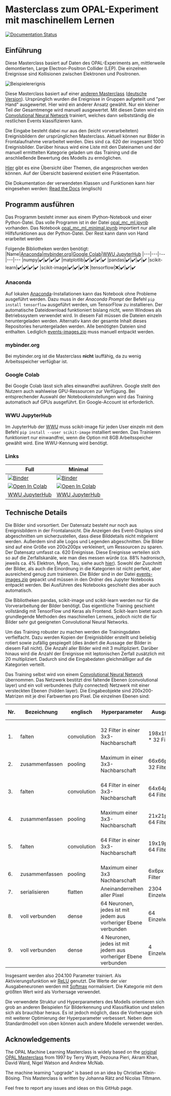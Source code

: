# Masterclass zum OPAL-Experiment mit maschinellem Lernen
[![Documentation Status](https://readthedocs.org/projects/opal-mc-ml/badge/?version=latest)](https://opal-mc-ml.readthedocs.io/en/latest/?badge=latest)

## Einführung
Diese Masterclass basiert auf Daten des OPAL-Experiments am, mittlerweile demontierten, Large Electron-Positron Collider (LEP). Die einzelnen Ereignisse sind Kollisionen zwischen Elektronen und Positronen.

![Beispielererignis](https://www.hep.manchester.ac.uk/u/masterclass/masterclass2019/events/challenge2/events/x7626_14982.gif "Beispielereignis")

Diese Masterclass basiert auf einer [anderen Masterclass](http://www.hep.man.ac.uk/u/events/) ([deutsche Version](https://physicsmasterclasses.org/exercises/manchester/de/home.html)). Ursprünglich wurden die Ereignisse in Gruppen aufgeteilt und "per Hand" ausgewertet. Hier wird ein anderer Ansatz gewählt. Nur ein kleiner Teil der Gesamtmenge wird manuell ausgewertet. Mit diesen Daten wird ein [Convolutional Neural Network](https://de.wikipedia.org/wiki/Convolutional_Neural_Network) trainiert, welches dann selbstständig die restlichen Events klassifizieren kann.

Die Eingabe besteht dabei nur aus den (leicht vorverarbeiteten) Ereignisbildern der ursprünglichen Masterclass. Aktuell können nur Bilder in Frontalaufnahme verarbeitet werden. Dies sind ca. 620 der insgesamt 1000 Ereignisbilder. Darüber hinaus wird eine Liste mit den Dateinamen und der manuell ermittelten Kategorie geladen um das Training und die anschließende Bewertung des Modells zu ermöglichen.

[Hier](howto_masterclass_de.md) gibt es eine Übersicht über Themen, die angesprochen werden können. Auf der Übersicht basierend existiert eine Präsentation.

Die Dokumentation der verwendeten Klassen und Funktionen kann hier eingesehen werden: [Read the Docs](https://opal-mc-ml.readthedocs.io/en/latest/) (englisch)

## Programm ausführen
Das Programm besteht immer aus einem IPython-Notebook und einer Python-Datei. Das volle Programm ist in der Datei [opal_mc_ml.ipynb](opal_mc_ml.ipynb) vorhanden. Das Notebook [opal_mc_ml_minimal.ipynb](opal_mc_ml_minimal.ipynb) importiert nur alle Hilfsfunktionen aus der Python-Datei. Der Rest kann dann von Hand erarbeitet werden

Folgende Bibliotheken werden benötigt:
|Name|[Anaconda](https://www.anaconda.com/)|[mybinder.org](https://mybinder.org)|[Google Colab](https://colab.research.google.com/)|[WWU JupyterHub](https://jupyterhub.wwu.de/)
|---|---|---|---|---
|numpy|:heavy_check_mark:|:heavy_check_mark:|:heavy_check_mark:|:heavy_check_mark:
|matplotlib|:heavy_check_mark:|:heavy_check_mark:|:heavy_check_mark:|:heavy_check_mark:
|pandas|:heavy_check_mark:|:heavy_check_mark:|:heavy_check_mark:|:heavy_check_mark:
|scikit-learn|:heavy_check_mark:|:heavy_check_mark:|:heavy_check_mark:|:heavy_check_mark:
|scikit-image|:heavy_check_mark:|:heavy_check_mark:|:heavy_check_mark:|:x:
|tensorflow|:x:|:heavy_check_mark:|:heavy_check_mark:|:heavy_check_mark:

### Anaconda
Auf lokalen [Anaconda](https://www.anaconda.com/products/individual#Downloads)-Installationen kann das Notebook ohne Probleme ausgeführt werden. Dazu muss in der *Anaconda Prompt* der Befehl `pip install tensorflow` ausgeführt werden, um TensorFlow zu installieren. Der automatische Dateidownload funktioniert bislang nicht, wenn Windows als Betriebssystem verwendet wird. In diesem Fall müssen die Dateien einzeln heruntergeladen werden. Alternativ kann der gesamte Inhalt dieses Repositories heruntergeladen werden. Alle benötigten Dateien sind enthalten. Lediglich [events-images.zip](events-images.zip) muss manuell entpackt werden.

### mybinder.org


Bei mybinder.org ist die Masterclass **nicht** lauffähig, da zu wenig Arbeitsspeicher verfügbar ist.

### Google Colab

Bei Google Colab lässt sich alles einwandfrei ausführen. Google stellt den Nutzern auch wahlweise GPU-Ressourcen zur Verfügung. Bei entsprechender Auswahl der Notebookeinstellungen wird das Training automatisch auf GPUs ausgeführt. Ein Google-Account ist erforderlich.

### WWU JupyterHub

Im JupyterHub der [WWU](https://uni-muenster.de) muss scikit-image für jeden User einzeln mit dem Befehl `pip install --user scikit-image` installiert werden. Das Trainieren funktioniert nur einwandfrei, wenn die Option mit 8GB Arbeitsspeicher gewählt wird. Eine WWU-Kennung wird benötigt.

### Links
|Full|Minimal|
|---|---|
|[![Binder](https://mybinder.org/badge_logo.svg)](https://mybinder.org/v2/gh/NTW-Muenster/opal-mc-ml/HEAD?filepath=opal_mc_ml.ipynb)|[![Binder](https://mybinder.org/badge_logo.svg)](https://mybinder.org/v2/gh/NTW-Muenster/opal-mc-ml/HEAD?filepath=opal_mc_ml_minimal.ipynb)|
[![Open In Colab](https://colab.research.google.com/assets/colab-badge.svg)](https://colab.research.google.com/github/NTW-Muenster/opal-mc-ml/blob/main/opal_mc_ml.ipynb)|[![Open In Colab](https://colab.research.google.com/assets/colab-badge.svg)](https://colab.research.google.com/github/NTW-Muenster/opal-mc-ml/blob/main/opal_mc_ml_minimal.ipynb)
[WWU JupyterHub](https://jupyterhub.wwu.de/hub/user-redirect/git-pull?repo=https%3A%2F%2Fgithub.com%2FNTW-Muenster%2Fopal-mc-ml&urlpath=tree%2Fopal-mc-ml%2Fopal_mc_ml.ipynb&branch=main)|[WWU JupyterHub](https://jupyterhub.wwu.de/hub/user-redirect/git-pull?repo=https%3A%2F%2Fgithub.com%2FNTW-Muenster%2Fopal-mc-ml&urlpath=tree%2Fopal-mc-ml%2Fopal_mc_ml_minimal.ipynb&branch=main)


## Technische Details
Die Bilder sind vorsortiert. Der Datensatz besteht nur noch aus Ereignisbildern in der Frontalansicht. Die Anzeigen des Event-Displays sind abgeschnitten um sicherzustellen, dass diese Bilddetails nicht mitgelernt werden. Außerdem sind alle Logos und Legenden abgeschnitten. Die Bilder sind auf eine Größe von 200x200px verkleinert, um Ressourcen zu sparen. Der Datensatz umfasst ca. 620 Ereignisse. Diese Ereignisse verteilen sich so auf die Zerfallskanäle, wie man dies messen würde (ca. 88% hadronisch, jeweils ca. 4% Elektron, Myon, Tau, siehe auch [hier](https://pdg.lbl.gov/2020/listings/rpp2020-list-z-boson.pdf)). Sowohl der Zuschnitt der Bilder, als auch die Einordnung in die Kategorien ist nicht perfekt, aber ausreichend genug zum trainieren. Die Bilder sind in der Datei [events-images.zip](events-images.zip) gepackt und müssen in den Ordner des Jupyter Notebooks entpackt werden. Bei Ausführen des Notebooks geschieht dies aber auch automatisch.

Die Bibliotheken pandas, scikit-image und scikit-learn werden nur für die Vorverarbeitung der Bilder benötigt. Das eigentliche Training geschieht vollständig mit TensorFlow und Keras als Frontend. Scikit-learn bietet auch grundlegende Methoden des maschinellen Lernens, jedoch nicht die für Bilder sehr gut geeigneten Convolutional Neural Networks.

Um das Training robuster zu machen werden die Trainingsdaten verfielfacht. Dazu werden Kopien der Ereignisbilder erstellt und beliebig rotiert sowie zufällig gespiegelt (dies ändert die Aussage der Bilder in diesem Fall nicht). Die Anzahl aller Bilder wird mit 3 multipliziert. Darüber hinaus wird die Anzahl der Ereignisse mit leptonischen Zerfall zusätzlich mit 20 multipliziert. Dadurch sind die Eingabedaten gleichmäßiger auf die Kategorien verteilt.

Das Training selbst wird von einem [Convolutional Neural Network](https://de.wikipedia.org/wiki/Convolutional_Neural_Network) übernommen. Das Netzwerk bestitzt drei faltende Ebenen (convolutional layer) und ein voll verbundenes (fully connected) Netzwerk mit einer versteckten Ebenen (hidden layer). Die Eingabeobjekte sind 200x200-Matrizen mit je drei Farbwerten pro Pixel. Die einzelnen Ebenen sind:

| Nr. | Bezeichnung    | englisch      | Hyperparameter                                                  | Ausgabe               | Anzahl Parameter                              |
|-----|----------------|---------------|-----------------------------------------------------------------|-----------------------|-----------------------------------------------|
| 1.  | falten         | convolution   | 32 Filter in einer 3x3-Nachbarschaft                            | 198x198px * 32 Filter | (3x3px * 3 Farbwerte + 1) * 32 = 896          |
| 2.  | zusammenfassen | pooling       | Maximum in einer 3x3-Nachbarschaft                              | 66x66px * 32 Filter   | 0                                             |
| 3.  | falten         | convolution   | 64 Filter in einer 3x3-Nachbarschaft                            | 64x64px * 64 Filter   | (3x3px * 32 Filter von 1. + 1) * 64 = 18.496  |
| 4.  | zusammenfassen | pooling       | Maximum einer 3x3-Nachbarschaft                                 | 21x21px * 64 Filter   | 0                                             |
| 5.  | falten         | convolution   | 64 Filter in einer 3x3-Nachbarschaft                            | 19x19px * 64 Filter   | (3x3px * 64 Filter von 3. + 1) * 64 = 36.928  |
| 6.  | zusammenfassen | pooling       | Maximum einer 3x3 Nachbarschaft                                 | 6x6px * 64 Filter     | 0                                             |
| 7.  | serialisieren  | flatten       | Aneinanderreihen aller Pixel                                    | 2304 Einzelwerte      | 0                                             |
| 8.  | voll verbunden | dense         | 64 Neuronen, jedes ist mit jedem aus vorheriger Ebene verbunden | 64 Einzelwerte        | (2304 + 1) * 64 = 147.520                     |
| 9.  | voll verbunden | dense         | 4 Neuronen, jedes ist mit jedem aus vorheriger Ebene verbunden  | 4 Einzelwerte         | (64 + 1) * 4 = 260                            |

Insgesamt werden also 204.100 Parameter trainiert. Als Aktivierungsfunktion wir [ReLU](https://de.wikipedia.org/wiki/Rectifier_(neuronale_Netzwerke)) genutzt. Die Werte der vier Ausgabeneuronen werden mit [Softmax](https://de.wikipedia.org/wiki/Softmax-Funktion) normalisiert. Die Kategorie mit dem größten Wert wird als Vorhersage verwendet.

Die verwendete Struktur und Hyperparameters des Modells orientieren sich grob an anderen Beispielen für Bilderkennung und Klassifikation und stellen sich als brauchbar heraus. Es ist jedoch möglich, dass die Vorhersage sich mit weiterer Optimierung der Hyperparameter verbessert. Neben dem Standardmodell von oben können auch andere Modelle verwendet werden.

## Acknowledgements

The OPAL Machine Learning Masterclass is widely based on the [original OPAL Masterclass](http://www.hep.man.ac.uk/u/events/) from 1997 by Terry Wyatt, Pezouna Pieri, Akram Khan, David Ward, Nigel Watson and Andrew McNab. 

The machine learning "upgrade" is based on an idea by Christian Klein-Bösing. This Masterclass is written by Johanna Rätz and Nicolas Tiltmann.

Feel free to report any issues and ideas on this GitHub page.
